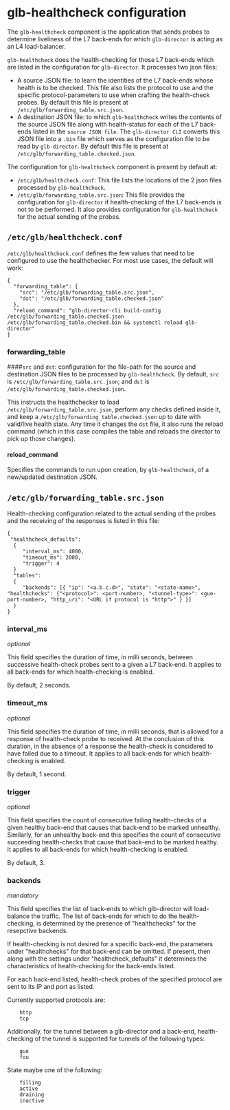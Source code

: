 # glb-healthcheck configuration

The `glb-healthcheck` component is the application that sends probes to determine liveliness of the 
L7 back-ends for which `glb-director` is acting as an L4 load-balancer.


`glb-healthcheck` does the health-checking for those L7 back-ends which are listed in the configuration for `glb-director`.
 It processes two json files: 
* A source JSON file: to learn the identities of the L7 back-ends whose health is to be checked. This file also lists the protocol to use and the specific protocol-parameters to use when crafting the health-check probes. By default this file is present at `/etc/glb/forwarding_table.src.json`.
* A destination JSON file: to which `glb-healthcheck` writes the contents of the source JSON file along with health-status for each of the L7 back-ends listed in the `source JSON file`. The `glb-director CLI` converts this JSON file into a `.bin` file which serves as the configuration file to be read by `glb-director`. 
By default this file is present at `/etc/glb/forwarding_table.checked.json`.
  
The configuration for `glb-healthcheck` component is present by default at:
* `/etc/glb/healthcheck.conf`: This file lists the locations of the 2 json files processed by `glb-healthcheck`.
* `/etc/glb/forwarding_table.src.json`: This file provides the configuration for `glb-director` if health-checking of the L7 back-ends is not to be performed. It also provides configuration for `glb-healthcheck` for the actual sending of the probes.

## `/etc/glb/healthcheck.conf`

`/etc/glb/healthcheck.conf` defines the few values that need to be configured to use the healthchecker. For most use cases, the default will work:
```
{
  "forwarding_table": {
    "src": "/etc/glb/forwarding_table.src.json",
    "dst": "/etc/glb/forwarding_table.checked.json"
  },
  "reload_command": "glb-director-cli build-config /etc/glb/forwarding_table.checked.json /etc/glb/forwarding_table.checked.bin && systemctl reload glb-director"
}
```

### forwarding_table
####`src` and `dst`: configuration for the file-path for the source and destination JSON files to be processed by `glb-healthcheck`.
By default, `src` is `/etc/glb/forwarding_table.src.json`; and `dst` is `/etc/glb/forwarding_table.checked.json`.

This instructs the healthchecker to load `/etc/glb/forwarding_table.src.json`, perform any checks defined inside it, and keep a `/etc/glb/forwarding_table.checked.json` up to date with valid/live health state. Any time it changes the `dst` file, it also runs the reload command (which in this case compiles the table and reloads the director to pick up those changes).

#### reload_command
Specifies the commands to run upon creation, by `glb-healthcheck`, of a new/updated destination JSON.
 
## `/etc/glb/forwarding_table.src.json`

Health-checking configuration related to the actual sending of the probes and the receiving of the responses is listed in this file:
```
{
 "healthcheck_defaults":
  {
     "interval_ms": 4000,
     "timeout_ms": 2000,
     "trigger": 4
  }
  "tables":
  {
     "backends": [{ "ip": "<a.b.c.d>", "state": "<state-name>", "healthchecks": {"<protocol>": <port-number>, "<tunnel-type>": <gue-port-number>, "http_uri": "<URL if protocol is "http">" } }]
  }
}
```
### interval_ms
_optional_

This field specifies the duration of time, in milli seconds, between successive health-check probes sent to a given a L7 back-end.
It applies to all back-ends for which health-checking is enabled.

By default, 2 seconds.

### timeout_ms
_optional_

This field specifies the duration of time, in milli seconds, that is allowed for a response of health-check probe to received.
At the conclusion of this duration, in the absence of a response the health-check is considered to have failed due to a timeout.
It applies to all back-ends for which health-checking is enabled.

By default, 1 second.

### trigger
_optional_

This field specifies the count of consecutive failing health-checks of a given healthy back-end that causes that back-end to be marked unhealthy.
Similarly, for an unhealthy back-end this specifies the count of consecutive succeeding health-checks that cause that back-end to be marked healthy.
It applies to all back-ends for which health-checking is enabled.

By default, 3.

### backends
_mandatory_

This field specifies the list of back-ends to which glb-director will load-balance the traffic. The list of back-ends for which to do the health-checking, is determined by the presence of "healthchecks" for the resepctive backends. 

If health-checking is not desired for a specific back-end, the parameters under "healthchecks" for that back-end can be omitted.
If present, then along with the settings under "healthcheck_defaults" it determines the characteristics of health-checking for the back-ends listed.

For each back-end listed, health-check probes of the specified protocol are sent to its IP and port as listed.

Currently supported protocols are:
```
    http
    tcp
``` 
Additionally, for the tunnel between a glb-director and a back-end, health-checking of the tunnel is supported for tunnels of the following types:
```
    gue
    fou
```
State maybe one of the following:
```
    filling
    active
    draining
    inactive
```
